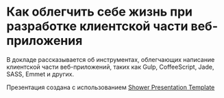 # Как облегчить себе жизнь при разработке клиентской части веб-приложения

В докладе рассказывается об инструментах,
облегчающих написание клиентской части веб-приложений,
таких как Gulp, CoffeeScript, Jade, SASS, Emmet и других.

Презентация создана с использованием
[Shower Presentation Template](https://travis-ci.org/shower/shower)
